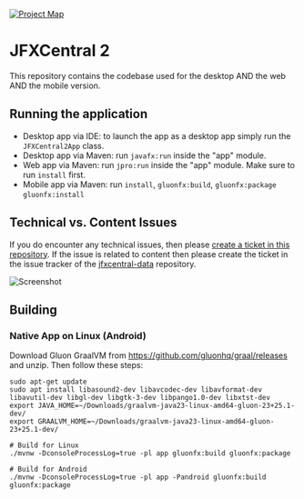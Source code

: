 [![Project Map](https://sourcespy.com/shield.svg)](https://sourcespy.com/github/dlemmermannjfxcentral2/)

# JFXCentral 2

This repository contains the codebase used for the desktop AND the web AND the mobile version.

## Running the application

- Desktop app via IDE: to launch the app as a desktop app simply run the `JFXCentral2App` class.
- Desktop app via Maven: run `javafx:run` inside the "app" module.
- Web app via Maven: run `jpro:run` inside the "app" module. Make sure to run `install` first.
- Mobile app via Maven: run `install`, `gluonfx:build`, `gluonfx:package` `gluonfx:install`

## Technical vs. Content Issues

If you do encounter any technical issues, then please [create a ticket in this repository](https://github.com/dlsc-software-consulting-gmbh/jfxcentral2/issues). If the issue is 
related to content then please create the ticket in the issue tracker of the [jfxcentral-data](https://github.com/dlsc-software-consulting-gmbh/jfxcentral-data/issues) repository.

![Screenshot](jfxcentral.jpg)

## Building

### Native App on Linux (Android)

Download Gluon GraalVM from https://github.com/gluonhq/graal/releases and unzip. Then follow these steps:

```
sudo apt-get update
sudo apt install libasound2-dev libavcodec-dev libavformat-dev libavutil-dev libgl-dev libgtk-3-dev libpango1.0-dev libxtst-dev
export JAVA_HOME=~/Downloads/graalvm-java23-linux-amd64-gluon-23+25.1-dev/
export GRAALVM_HOME=~/Downloads/graalvm-java23-linux-amd64-gluon-23+25.1-dev/

# Build for Linux
./mvnw -DconsoleProcessLog=true -pl app gluonfx:build gluonfx:package

# Build for Android
./mvnw -DconsoleProcessLog=true -pl app -Pandroid gluonfx:build gluonfx:package
```



